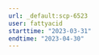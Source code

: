```yaml
---
url: _default:scp-6523
user: fattyacid
starttime: "2023-03-31"
endtime: "2023-04-30"
---
```

<reserve />